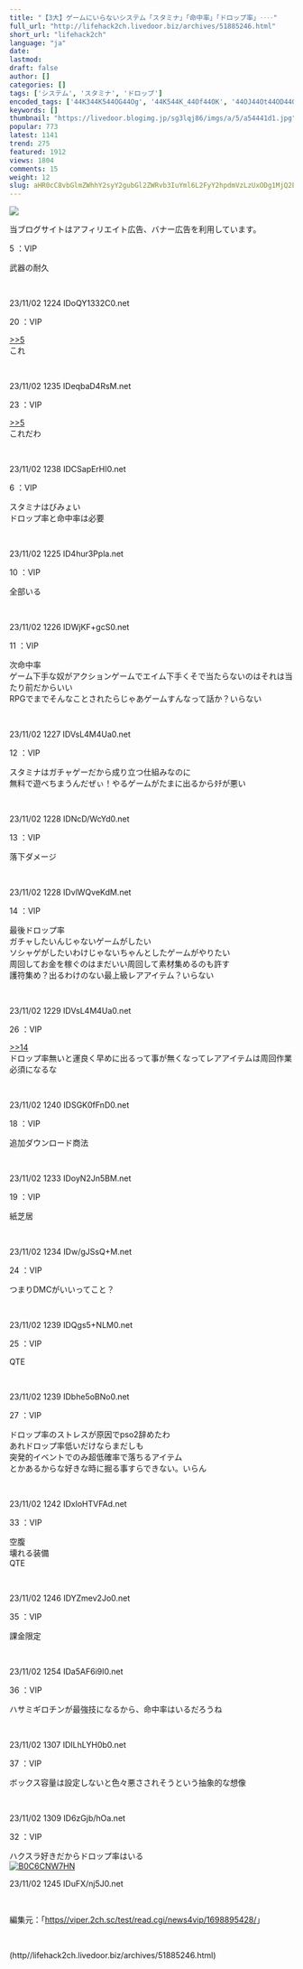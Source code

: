 ```yaml
---
title: "【3大】ゲームにいらないシステム「スタミナ」「命中率」「ドロップ率」‥‥"
full_url: "http://lifehack2ch.livedoor.biz/archives/51885246.html"
short_url: "lifehack2ch"
language: "ja"
date: 
lastmod: 
draft: false
author: []
categories: []
tags: ['システム', 'スタミナ', 'ドロップ']
encoded_tags: ['44K344K544OG44Og', '44K544K_44Of44OK', '44OJ44Ot44OD44OX']
keywords: []
thumbnail: "https://livedoor.blogimg.jp/sg3lqj86/imgs/a/5/a54441d1.jpg"
popular: 773
latest: 1141
trend: 275
featured: 1912
views: 1804
comments: 15
weight: 12
slug: aHR0cC8vbGlmZWhhY2syY2gubGl2ZWRvb3IuYml6L2FyY2hpdmVzLzUxODg1MjQ2Lmh0bWw=
---
```


![](https://livedoor.blogimg.jp/sg3lqj86/imgs/a/5/a54441d1.jpg)

<div><p>当ブログサイトはアフィリエイト広告、バナー広告を利用しています。</p><p class='t_name'>5 ：VIP</p> <p class='r2'>武器の耐久 </p><br><p>23/11/02 1224 IDoQY1332C0.net</p> <p class='t_name_res'>20 ：VIP</p> <p class='r4'><a href='#res_5'>>>5</a> <br> これ </p><br><p>23/11/02 1235 IDeqbaD4RsM.net</p> <p class='t_name_res'>23 ：VIP</p> <p class='r4'><a href='#res_5'>>>5</a> <br> これだわ </p><br><p>23/11/02 1238 IDCSapErHI0.net</p> <p class='t_name'>6 ：VIP</p> <p class='r4'>スタミナはびみょい <br> ドロップ率と命中率は必要 </p><br><p>23/11/02 1225 ID4hur3Ppla.net</p> <p class='t_name'>10 ：VIP</p> <p class='r4'>全部いる </p><br><p>23/11/02 1226 IDWjKF+gcS0.net</p> <p class='t_name'>11 ：VIP</p> <p class='r5'>次命中率 <br> ゲーム下手な奴がアクションゲームでエイム下手くそで当たらないのはそれは当たり前だからいい <br> RPGでまでそんなことされたらじゃあゲームすんなって話か？いらない </p><br><p>23/11/02 1227 IDVsL4M4Ua0.net</p> <p class='t_name'>12 ：VIP</p> <p class='r4'>スタミナはガチャゲーだから成り立つ仕組みなのに <br> 無料で遊べちまうんだぜぃ！やるゲームがたまに出るからﾀﾁが悪い </p><br><p>23/11/02 1228 IDNcD/WcYd0.net</p> <p class='t_name'>13 ：VIP</p> <p class='r4'>落下ダメージ </p><br><p>23/11/02 1228 IDvlWQveKdM.net</p> <p class='t_name'>14 ：VIP</p> <p class='r5'>最後ドロップ率 <br> ガチャしたいんじゃないゲームがしたい <br> ソシャゲがしたいわけじゃないちゃんとしたゲームがやりたい <br> 周回してお金を稼ぐのはまだいい周回して素材集めるのも許す <br> 護符集め？出るわけのない最上級レアアイテム？いらない </p><br><p>23/11/02 1229 IDVsL4M4Ua0.net</p> <p class='t_name_res'>26 ：VIP</p> <p class='r4'><a href='#res_14'>>>14</a> <br> ドロップ率無いと運良く早めに出るって事が無くなってレアアイテムは周回作業必須になるな </p><br><p>23/11/02 1240 IDSGK0fFnD0.net</p> <p class='t_name'>18 ：VIP</p> <p class='r4'>追加ダウンロード商法 </p><br><p>23/11/02 1233 IDoyN2Jn5BM.net</p> <p class='t_name'>19 ：VIP</p> <p class='r4'>紙芝居 </p><br><p>23/11/02 1234 IDw/gJSsQ+M.net</p> <p class='t_name'>24 ：VIP</p> <p class='r4'>つまりDMCがいいってこと？ </p><br><p>23/11/02 1239 IDQgs5+NLM0.net</p> <p class='t_name'>25 ：VIP</p> <p class='r1'>QTE </p><br><p>23/11/02 1239 IDbhe5oBNo0.net</p> <p class='t_name'>27 ：VIP</p> <p class='r4'>ドロップ率のストレスが原因でpso2辞めたわ <br> あれドロップ率低いだけならまだしも <br> 突発的イベントでのみ超低確率で落ちるアイテム <br> とかあるからな好きな時に掘る事すらできない。いらん </p><br><p>23/11/02 1242 IDxloHTVFAd.net</p> <p class='t_name'>33 ：VIP</p> <p class='r4'>空腹 <br> 壊れる装備 <br> QTE </p><br><p>23/11/02 1246 IDYZmev2Jo0.net</p> <p class='t_name'>35 ：VIP</p> <p class='r4'>課金限定 </p><br><p>23/11/02 1254 IDa5AF6i9I0.net</p> <p class='t_name'>36 ：VIP</p> <p class='r4'>ハサミギロチンが最強技になるから、命中率はいるだろうね </p><br><p>23/11/02 1307 IDILhLYH0b0.net</p> <p class='t_name'>37 ：VIP</p> <p class='r4'>ボックス容量は設定しないと色々悪さされそうという抽象的な想像 </p><br><p>23/11/02 1309 ID6zGjb/hOa.net</p> <p class='t_name'>32 ：VIP</p> <p class='r2'>ハクスラ好きだからドロップ率はいる<br><a href='https//www.amazon.co.jp/dp/B0C6CNW7HN/?tag=nishiky24-22' target='_blank'><img src='https//m.media-amazon.com/images/I/51pOS5EHoYL._SL500_.jpg' alt='B0C6CNW7HN' border='0'></a> </p><p>23/11/02 1245 IDuFX/nj5J0.net</p> <br><p class='p_url'>編集元：「<a href='https//viper.2ch.sc/test/read.cgi/news4vip/1698895428/' target='_blank'>https//viper.2ch.sc/test/read.cgi/news4vip/1698895428/</a>」</p> <br clear='all'></div>

(http//lifehack2ch.livedoor.biz/archives/51885246.html)
